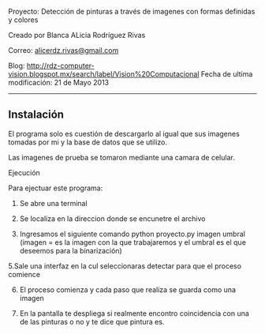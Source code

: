 Proyecto: Detección de pinturas a través de imagenes con formas definidas y colores

Creado por Blanca ALicia Rodríguez Rivas

Correo: alicerdz.rivas@gmail.com

Blog: http://rdz-computer-vision.blogspot.mx/search/label/Vision%20Computacional Fecha de ultima modificación: 21 de Mayo 2013

--------------
Instalación
--------------

El programa solo es cuestión de descargarlo al igual que sus imagenes tomadas por mi y la base de datos que se utilizo.

Las imagenes de prueba se tomaron mediante una camara de celular.

Ejecución

Para ejectuar este programa:

1. Se abre una terminal

2. Se localiza en la direccion donde se encunetre el archivo 

4. Ingresamos el siguiente comando python proyecto.py imagen umbral (imagen = es la imagen con la que trabajaremos y el umbral es el que deseemos para la binarización) 

5.Sale una interfaz en la cul seleccionaras detectar para que el proceso comience

6. El proceso comienza y cada paso que realiza se guarda como una imagen

8. En la pantalla te despliega si realmente encontro coincidencia con una de las pinturas o no y te dice que pintura es.

